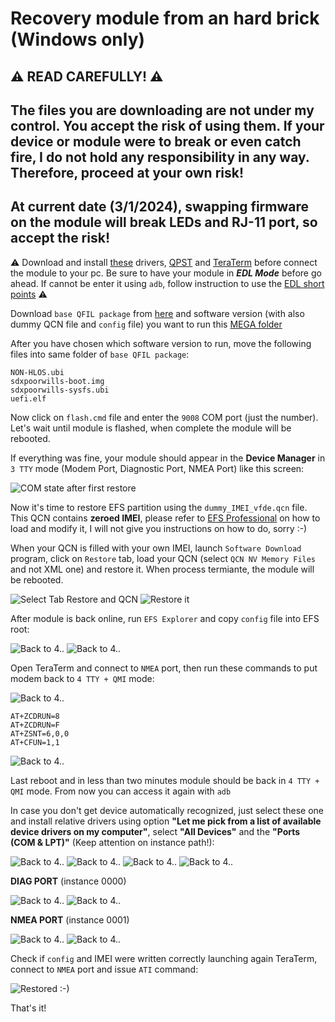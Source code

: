 # Recovery module from an hard brick (Windows only)


## ⚠️ READ CAREFULLY! ⚠️
##  The files you are downloading are not under my control. You accept the risk of using them. If your device or module were to break or even catch fire, I do not hold any responsibility in any way. Therefore, proceed at your own risk!
## At current date (3/1/2024), swapping firmware on the module will break LEDs and RJ-11 port, so accept the risk!

⚠️ Download and install [these](https://mega.nz/folder/C1w1WLTa#46TCvg4-rq123fTFxEEbdg) drivers, [QPST](https://qpsttool.com/qpst-tool-v2-7-496) and [TeraTerm](https://github.com/TeraTermProject/teraterm/releases/tag/v5.1) before connect the module to your pc. 
Be sure to have your module in ***EDL Mode*** before go ahead. 
If cannot be enter it using `adb`, follow instruction to use the [EDL short points](https://github.com/stich86/ZTE-MF289F-Recovery/blob/main/enter_edl_brick.md) ⚠️


Download `base QFIL package` from [here](https://mega.nz/folder/q5xl0RCJ#DX-kzPZ3SzQBxm-Q5D1e9w) and software version (with also dummy QCN file and `config` file) you want to run this [MEGA folder](https://mega.nz/folder/KlhwlR5C#K0q2i7tdBYPFvdSESDUrPQ) 

After you have chosen which software version to run, move the following files into same folder of `base QFIL package`:

```
NON-HLOS.ubi
sdxpoorwills-boot.img  
sdxpoorwills-sysfs.ubi 
uefi.elf
```

Now click on `flash.cmd` file and enter the `9008` COM port (just the number). Let's wait until module is flashed, when complete the module will be rebooted.

If everything was fine, your module should appear in the **Device Manager** in `3 TTY` mode (Modem Port, Diagnostic Port, NMEA Port) like this screen:

<img src="asset/modem_after_first_restore.png" alt="COM state after first restore" width="auto" height="auto">

Now it's time to restore EFS partition using the `dummy_IMEI_vfde.qcn` file. This QCN contains **zeroed IMEI**, please refer to [EFS Professional](https://xdaforums.com/t/tool-updated-29-12-14-efs-professional-v2-1-80b-also-for-non-samsung-devices.1308546/) on how to load and modify it, I will not give you instructions on how to do, sorry :-)

When your QCN is filled with your own IMEI, launch `Software Download` program, click on `Restore` tab, load your QCN (select `QCN NV Memory Files` and not XML one) and restore it. When process termiante, the module will be rebooted.

<img src="asset/restore_qcn_1.png" alt="Select Tab Restore and QCN" width="auto" height="auto">

<img src="asset/restore_qcn_2.png" alt="Restore it" width="auto" height="auto">

After module is back online, run `EFS Explorer` and copy `config` file into EFS root:

<img src="asset/efs_explorer_connect.png" alt="Back to 4.." width="auto" height="auto">

<img src="asset/efs_explorer_restore_config.png" alt="Back to 4.." width="auto" height="auto">

Open TeraTerm and connect to `NMEA` port, then run these commands to put modem back to `4 TTY + QMI` mode:

<img src="asset/teraterm_at_configuration.png" alt="Back to 4.." width="auto" height="auto">

```
AT+ZCDRUN=8
AT+ZCDRUN=F
AT+ZSNT=6,0,0
AT+CFUN=1,1
```

<img src="asset/teraterm_at_commands.png" alt="Back to 4.." width="auto" height="auto">

Last reboot and in less than two minutes module should be back in `4 TTY + QMI` mode. From now you can access it again with `adb`

In case you don't get device automatically recognized, just select these one and install relative drivers using option **"Let me pick from a list of available device drivers on my computer"**, select **"All Devices"** and the **"Ports (COM & LPT)"** (Keep attention on instance path!):

<img src="asset/zte_before_flash_select_driver_1.png" alt="Back to 4.." width="auto" height="auto">
<img src="asset/zte_before_flash_select_driver_2.png" alt="Back to 4.." width="auto" height="auto">
<img src="asset/zte_before_flash_select_driver_3.png" alt="Back to 4.." width="auto" height="auto">
<img src="asset/zte_before_flash_select_driver_4.png" alt="Back to 4.." width="auto" height="auto">

**DIAG PORT** (instance 0000)

<img src="asset/zte_after_flash_DIAG_port_driver_1.png" alt="Back to 4.." width="auto" height="auto">
<img src="asset/zte_after_flash_DIAG_port_driver_2.png" alt="Back to 4.." width="auto" height="auto">

**NMEA PORT** (instance 0001)

<img src="asset/zte_after_flash_NMEA_port_driver_1.png" alt="Back to 4.." width="auto" height="auto">
<img src="asset/zte_after_flash_NMEA_port_driver_2.png" alt="Back to 4.." width="auto" height="auto">

Check if `config` and IMEI were written correctly launching again TeraTerm, connect to `NMEA` port and issue `ATI` command:

<img src="asset/teraterm_ati.png" alt="Restored :-)" width="auto" height="auto">

That's it!
